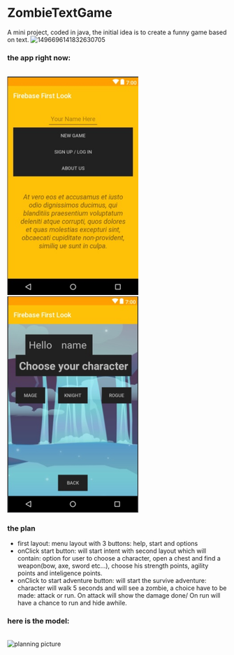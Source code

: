 # ZombieTextGame
A mini project, coded in java, the initial idea is to create a funny game based on text.
![1496696141832630705](https://user-images.githubusercontent.com/28831190/34465718-60310bbe-eec2-11e7-8987-5f26fee7721c.jpg)

### the app right now:
<br><img width="300" src="assets/pic1.jpg" alt="planning picture" />
<br><img width="300" src="assets/pic2.jpg" alt="planning picture" />

### the plan

- first layout: menu layout with 3 buttons: help, start and options
- onClick start button: will start intent with second layout which will contain: option for user to choose a character, open a chest and find a weapon(bow, axe, sword etc...), choose his strength points, agility points and inteligence points.
 - onClick to start adventure button: will start the survive adventure: character will walk 5 seconds and will see a zombie, a choice have to be made: attack or run. On attack will show the damage done/ On run will have a chance to run and hide awhile.

 ### here is the model:
 <br><img width="500" src="assets/plan.jpg" alt="planning picture" />
